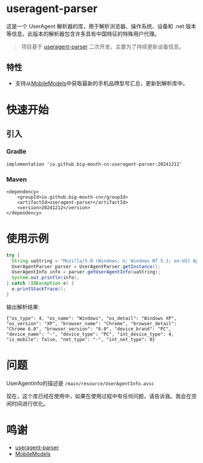 # useragent-parser
这是一个 UserAgent 解析器的库，用于解析浏览器、操作系统、设备和 .net 版本等信息。此版本的解析器包含许多具有中国特征的特殊用户代理。

> 项目基于 [useragent-parser](https://github.com/zhaolihe/useragent-parser) 二次开发，主要为了持续更新设备信息。

## 特性
- 支持从[MobileModels](https://github.com/KHwang9883/MobileModels)中获取最新的手机品牌型号汇总，更新到解析库中。

# 快速开始
## 引入

### Gradle
```angular2html
implementation 'io.github.big-mouth-cn:useragent-parser:20241212'
```

### Maven
```angular2html
<dependency>
    <groupId>io.github.big-mouth-cn</groupId>
    <artifactId>useragent-parser</artifactId>
    <version>20241212</version>
</dependency>
```

# 使用示例
``` java
try {
  String uaString = "Mozilla/5.0 (Windows; U; Windows NT 5.1; en-US) AppleWebKit/534.3 (KHTML, like Gecko) Chrome/6.0.472.55 Safari/534.3";
  UserAgentParser parser = UserAgentParser.getInstance();
  UserAgentInfo info = parser.getUserAgentInfo(uaString);
  System.out.println(info);
} catch (IOException e) {
  e.printStackTrace();
} 
```
输出解析结果:
```
{"os_type": 4, "os_name": "Windows", "os_detail": "Windows XP", "os_version": "XP", "browser_name": "Chrome", "browser_detail": "Chrome 6.0", "browser_version": "6.0", "device_brand": "PC", "device_name": "-", "device_type": "PC", "int_device_type": 4, "is_mobile": false, "net_type": "-", "int_net_type": 0}
```

# 问题
UserAgentInfo的描述是 `/main/resource/UserAgentInfo.avsc`

现在，这个库已经在使用中，如果在使用过程中有任何问题，请告诉我。我会在空闲时间进行优化。

# 鸣谢
- [useragent-parser](https://github.com/zhaolihe/useragent-parser)
- [MobileModels](https://github.com/KHwang9883/MobileModels)